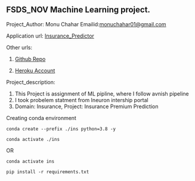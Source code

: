 
## FSDS_NOV Machine Learning project.

Project_Author: Monu Chahar
Emailid:monuchahar01@gmail.com

Application url:
[Insurance_Predictor](https://insurance-predictor-01.herokuapp.com/)

Other urls:

1. [Github Repo](https://github.com/monuchahar01/ML_Insurance_Predictor)

2. [Heroku Account](https://dashboard.heroku.com/apps)

Project_description:
1. This Project is assignment of ML pipline, where I follow avnish pipeline 
2. I took probelem statment from Ineuron intership portal
3. Domain: Insurance, Project: Insurance Premium Prediction  



Creating conda environment
```
conda create --prefix ./ins python=3.8 -y
```
```
conda activate ./ins
```
OR 
```
conda activate ins
```

```
pip install -r requirements.txt
```





